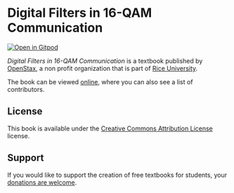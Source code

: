 # Digital Filters in 16-QAM Communication

[![Open in Gitpod](https://gitpod.io/button/open-in-gitpod.svg)](https://gitpod.io/from-referrer/)

_Digital Filters in 16-QAM Communication_ is a textbook published by [OpenStax](https://openstax.org/), a non profit organization that is part of [Rice University](https://www.rice.edu/).

The book can be viewed [online](https://github.com/cnx-user-books/cnxbook-digital-filters-in-16-qam-communication/releases/latest), where you can also see a list of contributors.

## License
This book is available under the [Creative Commons Attribution License](./LICENSE) license.

## Support
If you would like to support the creation of free textbooks for students, your [donations are welcome](https://riceconnect.rice.edu/donation/support-openstax-banner).
